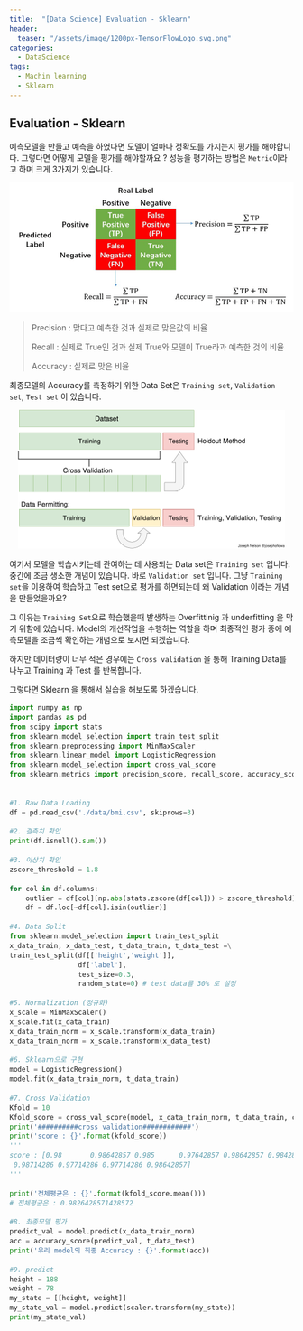 ```yaml
---
title:  "[Data Science] Evaluation - Sklearn"
header:
  teaser: "/assets/image/1200px-TensorFlowLogo.svg.png"
categories: 
  - DataScience
tags:
  - Machin learning
  - Sklearn
---
```

## Evaluation - Sklearn

예측모델을 만들고 예측을 하였다면 모델이 얼마나 정확도를 가지는지 평가를 해야합니다. 그렇다면 어떻게 모델을 평가를 해야할까요 ? 성능을 평가하는 방법은 `Metric`이라고 하며 크게 3가지가 있습니다. 

<p align ='center'><img src="../../assets/image/Calculation-of-Precision-Recall-and-Accuracy-in-the-confusion-matrix.ppm" alt="Calculation of Precision, Recall and Accuracy in the confusion matrix. |  Download Scientific Diagram" style="zoom: 67%;" /></p>

> Precision :  맞다고 예측한 것과 실제로 맞은값의 비율
>
> Recall : 실제로 True인 것과 실제 True와 모델이 True라과 예측한 것의 비율
>
> Accuracy : 실제로 맞은 비율







최종모델의 Accuracy를 측정하기 위한 Data Set은 `Training set`, `Validation set`, `Test set` 이 있습니다. 

<p align='center'><img src="../../assets/image/Dataset.png" alt="Clase 6 Machine Learning" style="zoom:50%;" /></p>

여기서 모델을 학습시키는데 관여하는 데 사용되는 Data set은 `Training set` 입니다. 중간에 조금 생소한 개념이 있습니다. 바로 `Validation set` 입니다. 그냥 `Training set`을 이용하여 학습하고 Test set으로 평가를 하면되는데 왜 Validation 이라는 개념을 만들었을까요? 

그 이유는 `Training Set`으로 학습했을때 발생하는 Overfittinig 과 underfitting 을 막기 위함에 있습니다. Model의 개선작업을 수행하는 역할을 하며 최종적인 평가 중에 예측모델을 조금씩 확인하는 개념으로 보시면 되겠습니다. 

하지만 데이터량이 너무 적은 경우에는  `Cross validation` 을 통해 Training Data를 나누고 Training 과 Test 를 반복합니다.

그렇다면 Sklearn 을 통해서 실습을 해보도록 하겠습니다. 

```python
import numpy as np
import pandas as pd
from scipy import stats
from sklearn.model_selection import train_test_split
from sklearn.preprocessing import MinMaxScaler
from sklearn.linear_model import LogisticRegression
from sklearn.model_selection import cross_val_score
from sklearn.metrics import precision_score, recall_score, accuracy_score


#1. Raw Data Loading
df = pd.read_csv('./data/bmi.csv', skiprows=3)

#2. 결측치 확인
print(df.isnull().sum())

#3. 이상치 확인
zscore_threshold = 1.8

for col in df.columns:
    outlier = df[col][np.abs(stats.zscore(df[col])) > zscore_threshold]
    df = df.loc[~df[col].isin(outlier)]

#4. Data Split
from sklearn.model_selection import train_test_split
x_data_train, x_data_test, t_data_train, t_data_test =\
train_test_split(df[['height','weight']], 
                 df['label'], 
                 test_size=0.3, 
                 random_state=0) # test data를 30% 로 설정

#5. Normalization (정규화)
x_scale = MinMaxScaler()
x_scale.fit(x_data_train)
x_data_train_norm = x_scale.transform(x_data_train)
x_data_train_norm = x_scale.transform(x_data_test)

#6. Sklearn으로 구현
model = LogisticRegression()
model.fit(x_data_train_norm, t_data_train)

#7. Cross Validation
Kfold = 10
Kfold_score = cross_val_score(model, x_data_train_norm, t_data_train, cv=Kfold)
print('##########cross validation############')
print('score : {}'.format(kfold_score))
'''
score : [0.98       0.98642857 0.985      0.97642857 0.98642857 0.98428571
 0.98714286 0.97714286 0.97714286 0.98642857]
'''

print('전체평균은 : {}'.format(kfold_score.mean())) 
# 전체평균은 : 0.9826428571428572

#8. 최종모델 평가
predict_val = model.predict(x_data_train_norm)
acc = accuracy_score(predict_val, t_data_test)
print('우리 model의 최종 Accuracy : {}'.format(acc))

#9. predict
height = 188
weight = 78
my_state = [[height, weight]]
my_state_val = model.predict(scaler.transform(my_state))
print(my_state_val)
```

